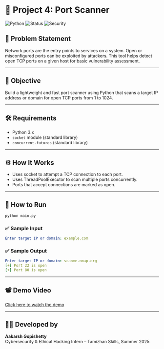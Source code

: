 # 🚪 Project 4: Port Scanner

![Python](https://img.shields.io/badge/Language-Python-blue?logo=python)
![Status](https://img.shields.io/badge/Status-Completed-brightgreen)
![Security](https://img.shields.io/badge/Tool-Type%3A%20Recon-orange)

## 📄 Problem Statement

Network ports are the entry points to services on a system. Open or misconfigured ports can be exploited by attackers. This tool helps detect open TCP ports on a given host for basic vulnerability assessment.

---

## 🎯 Objective

Build a lightweight and fast port scanner using Python that scans a target IP address or domain for open TCP ports from 1 to 1024.

---

## 🛠️ Requirements

- Python 3.x
- `socket` module (standard library)
- `concurrent.futures` (standard library)

---

## ⚙️ How It Works

- Uses socket to attempt a TCP connection to each port.
- Uses ThreadPoolExecutor to scan multiple ports concurrently.
- Ports that accept connections are marked as open.

---

## 🚀 How to Run

```bash
python main.py
```

### ✅ Sample Input

```yaml
Enter target IP or domain: example.com
```

### ✅ Sample Output

```yaml
Enter target IP or domain: scanme.nmap.org
[+] Port 22 is open
[+] Port 80 is open
```

---

## 📽️ Demo Video

[Click here to watch the demo](https://www.youtube.com/watch?v=v7bK3zrFjz0)

---

## 👨‍💻 Developed by

**Aakarsh Gopishetty**  
Cybersecurity & Ethical Hacking Intern – Tamizhan Skills, Summer 2025

